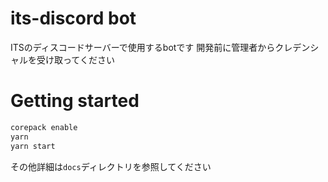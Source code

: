 # its-discord bot

ITSのディスコードサーバーで使用するbotです
開発前に管理者からクレデンシャルを受け取ってください


# Getting started

```bash
corepack enable
yarn
yarn start
```

その他詳細は`docs`ディレクトリを参照してください
